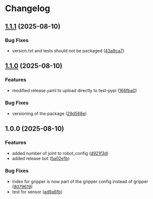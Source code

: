 # Changelog

## [1.1.1](https://github.com/utiasDSL/crisp_py/compare/v1.1.0...v1.1.1) (2025-08-10)


### Bug Fixes

* version.txt and tests should not be packaged ([43a9ca7](https://github.com/utiasDSL/crisp_py/commit/43a9ca70dbbd11c458054fb1412b6e013a284f35))

## [1.1.0](https://github.com/utiasDSL/crisp_py/compare/v1.0.0...v1.1.0) (2025-08-10)


### Features

* modified release.yaml to upload directly to test-pypi ([166fba0](https://github.com/utiasDSL/crisp_py/commit/166fba026b3e8b58577627e472ee465e1473c2c4))


### Bug Fixes

* versioning of the package ([29d568e](https://github.com/utiasDSL/crisp_py/commit/29d568eb47e95787e043270177471c664ce06c5d))

## 1.0.0 (2025-08-10)


### Features

* added number of joint to robot_config ([d921f3d](https://github.com/utiasDSL/crisp_py/commit/d921f3db438e57fffe80d134bbea4a41667a8b54))
* added release bot ([5a02e1b](https://github.com/utiasDSL/crisp_py/commit/5a02e1b1b087c9f24c46d6ee1e466eac2a2aa0d1))


### Bug Fixes

* index for gripper is now part of the gripper config instead of gripper ([8079619](https://github.com/utiasDSL/crisp_py/commit/807961976ad29f70d358d03987f3185a8b7c7fd4))
* test for sensor ([ad9a6fb](https://github.com/utiasDSL/crisp_py/commit/ad9a6fba054e98afc3cbf77ca97a5efd9dc543ae))
